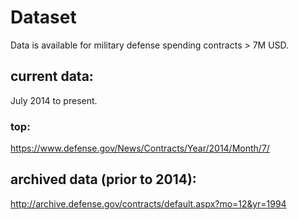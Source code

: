 # Dataset

Data is available for military defense spending contracts > 7M USD.


## current data:

July 2014 to present.

### top:
https://www.defense.gov/News/Contracts/Year/2014/Month/7/

## archived data (prior to 2014):
http://archive.defense.gov/contracts/default.aspx?mo=12&yr=1994

